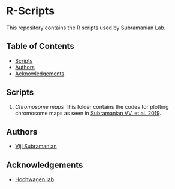 # R-Scripts

This repository contains the R scripts used by Subramanian Lab.

## Table of Contents
- [Scripts](#scripts)
- [Authors](#auth)
- [Acknowledgements](#acknow)

## Scripts <a name="scripts"></a>
1. *Chromosome maps* <a name="chrmaps"></a>
This folder contains the codes for plotting chromosome maps as seen in [Subramanian VV. et al. 2019](https://www.nature.com/articles/s41467-019-08875-x).

## Authors <a name="auth"></a>
- [Viji Subramanian](https://github.com/VijiSubramanian)

## Acknowledgements <a name="acknow"></a>
- [Hochwagen lab](https://github.com/hochwagenlab)


